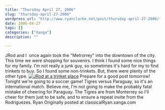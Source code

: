 ```yaml
---
title: "Thursday April 27, 2006"
slug: "thursday-april-27-2006"
wordpress_url: "http://www.ryanclarke.net/post/thursday-april-27-2006/"
date: 2006-04-27
tags: []
categories: ["Xanga"]
description: ""

---
```


JRod and I  once again took the "Metrorrey" into the downtown of the city. This time we were shopping for souvenirs. I think I found some nice things for my family. I'm not really a junk guy, so sometimes it's hard for my to find trinkets to buy. So I found some non-trinkets. But, there were plenty of the other type.
[![JRod at a trinket place](http://img.photobucket.com/albums/v300/classicalRyan/Mexico/TrinketPlace.jpg)](http://photobucket.com)
Prepare for a good post tomorrow! Tonight we're going to a soccer game! Tigres versus Paraguay, so it's an international match. Believe me, I'm not going to make the probably fatal mistake of cheering for Paraguay. The Tigres are from Monterrey so I'll cheer for them just to be safe, and to ensure a repeat invite from the Rodriguezes.
Ryan
Originally posted at classicalRyan.xanga.com
